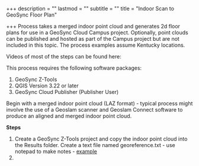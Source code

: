 +++
description = ""
lastmod = ""
subtitle = ""
title = "Indoor Scan to GeoSync Floor Plan"

+++
Process takes a merged indoor point cloud and generates 2d floor plans for use in a GeoSync Cloud Campus project.  Optionally, point clouds can be published and hosted as part of the Campus project but are not included in this topic. The process examples assume Kentucky locations.

Videos of most of the steps can be found here:

This process requires the following software packages:

1. GeoSync Z-Tools
2. QGIS Version 3.22 or later
3. GeoSync Cloud Publisher (Publisher User)

Begin with a merged indoor point cloud (LAZ format) - typical process might involve the use of a Geoslam scanner and Geoslam Connect software to produce an aligned and merged indoor point cloud.

**Steps**

1. Create a GeoSync Z-Tools project and copy the indoor point cloud into the Results folder.  Create a text file named georeference.txt - use notepad to make notes - [example](https://ztools.blob.core.windows.net/$root/georeference.txt)
2. 